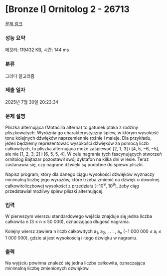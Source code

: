 # [Bronze I] Ornitolog 2 - 26713 

[문제 링크](https://www.acmicpc.net/problem/26713) 

### 성능 요약

메모리: 119432 KB, 시간: 144 ms

### 분류

그리디 알고리즘

### 제출 일자

2025년 7월 30일 20:23:34

### 문제 설명

<p>Pliszka alternująca (Motacilla alterna) to gatunek ptaka z rodziny pliszkowatych. Wyróżnia go charakterystyczny śpiew, w którym wysokość tonu kolejnych dźwięków naprzemiennie rośnie i maleje. Dla przykładu, jeżeli będziemy reprezentować wysokości dźwięków za pomocą liczb całkowitych, to pliszka alternująca może zaśpiewać [2, 1, 3] i [4, 5, −6, −5], ale nie [1, 2, 3, 2] i [6, 5, 5, 4]. W celu nagrania tych fascynujących stworzeń ornitolog Bajtazar pozostawił swój dyktafon na kilka dni w lesie. Teraz zastanawia się, czy nagrane dźwięki są podobne do śpiewu pliszki.</p>

<p>Napisz program, który dla danego ciągu wysokości dźwięków wyznaczy minimalną liczbę jego wyrazów, które trzeba zmienić na dźwięk o dowolnej całkowitoliczbowej wysokości z przedziału [−10<sup>9</sup>, 10<sup>9</sup>], żeby ciąg przedstawiał możliwy śpiew pliszki alternującej.</p>

### 입력 

 <p>W pierwszym wierszu standardowego wejścia znajduje się jedna liczba całkowita n (3 ≤ n ≤ 50 000), oznaczająca długość nagrania.</p>

<p>Kolejny wiersz zawiera n liczb całkowitych a<sub>1</sub>, a<sub>2</sub>, . . . , a<sub>n</sub> (−1 000 000 ≤ a<sub>i</sub> ≤ 1 000 000), gdzie ai jest wysokością i-tego dźwięku w nagraniu.</p>

### 출력 

 <p>Na wyjściu powinna znaleźć się jedna liczba całkowita, oznaczająca minimalną liczbę zmienionych dźwięków.</p>

